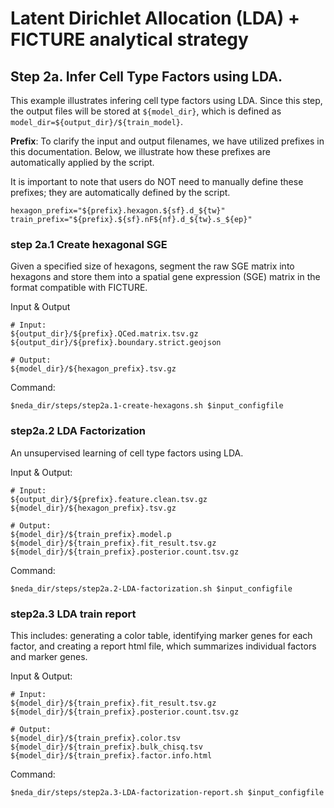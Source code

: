 # Latent Dirichlet Allocation (LDA) + FICTURE analytical strategy

## Step 2a. Infer Cell Type Factors using LDA.
This example illustrates infering cell type factors using LDA. Since this step, the output files will be stored at `${model_dir}`, which is defined as `model_dir=${output_dir}/${train_model}`.

**Prefix**:
To clarify the input and output filenames, we have utilized prefixes in this documentation. Below, we illustrate how these prefixes are automatically applied by the script. 

It is important to note that users do NOT need to manually define these prefixes; they are automatically defined by the script.

```
hexagon_prefix="${prefix}.hexagon.${sf}.d_${tw}"
train_prefix="${prefix}.${sf}.nF${nf}.d_${tw}.s_${ep}"
```

### step 2a.1 Create hexagonal SGE
Given a specified size of hexagons, segment the raw SGE matrix into hexagons and store them into a spatial gene expression (SGE) matrix in the format compatible with FICTURE.

Input & Output
```
# Input:
${output_dir}/${prefix}.QCed.matrix.tsv.gz
${output_dir}/${prefix}.boundary.strict.geojson

# Output: 
${model_dir}/${hexagon_prefix}.tsv.gz
```

Command:
```
$neda_dir/steps/step2a.1-create-hexagons.sh $input_configfile
```

### step2a.2 LDA Factorization
An unsupervised learning of cell type factors using LDA.

Input & Output:
```
# Input:
${output_dir}/${prefix}.feature.clean.tsv.gz
${model_dir}/${hexagon_prefix}.tsv.gz

# Output: 
${model_dir}/${train_prefix}.model.p
${model_dir}/${train_prefix}.fit_result.tsv.gz
${model_dir}/${train_prefix}.posterior.count.tsv.gz
```

Command:
```
$neda_dir/steps/step2a.2-LDA-factorization.sh $input_configfile
```

### step2a.3 LDA train report
This includes: generating a color table, identifying marker genes for each factor, and creating a report html file, which summarizes individual factors and marker genes.

Input & Output:
```
# Input:
${model_dir}/${train_prefix}.fit_result.tsv.gz
${model_dir}/${train_prefix}.posterior.count.tsv.gz

# Output: 
${model_dir}/${train_prefix}.color.tsv
${model_dir}/${train_prefix}.bulk_chisq.tsv
${model_dir}/${train_prefix}.factor.info.html
```

Command:
```
$neda_dir/steps/step2a.3-LDA-factorization-report.sh $input_configfile
```